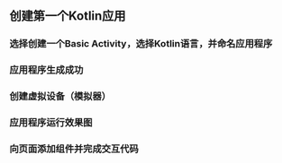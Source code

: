 ## 创建第一个Kotlin应用
### 选择创建一个Basic Activity，选择Kotlin语言，并命名应用程序

### 应用程序生成成功

### 创建虚拟设备（模拟器）

### 应用程序运行效果图

### 向页面添加组件并完成交互代码
